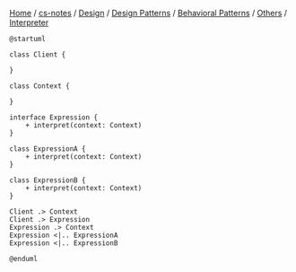[Home](https://mengxianbin.github.io) /
[cs-notes](https://mengxianbin.github.io/cs-notes/site) /
[Design](https://mengxianbin.github.io/cs-notes/site/Design) /
[Design Patterns](https://mengxianbin.github.io/cs-notes/site/Design/Design%20Patterns) /
[Behavioral Patterns](https://mengxianbin.github.io/cs-notes/site/Design/Design%20Patterns/Behavioral%20Patterns) /
[Others](https://mengxianbin.github.io/cs-notes/site/Design/Design%20Patterns/Behavioral%20Patterns/Others) /
[Interpreter](https://mengxianbin.github.io/cs-notes/site/Design/Design%20Patterns/Behavioral%20Patterns/Others/Interpreter)

```puml
@startuml

class Client {

}

class Context {

}

interface Expression {
    + interpret(context: Context)
}

class ExpressionA {
    + interpret(context: Context)
}

class ExpressionB {
    + interpret(context: Context)
}

Client .> Context
Client .> Expression
Expression .> Context
Expression <|.. ExpressionA
Expression <|.. ExpressionB

@enduml
```
